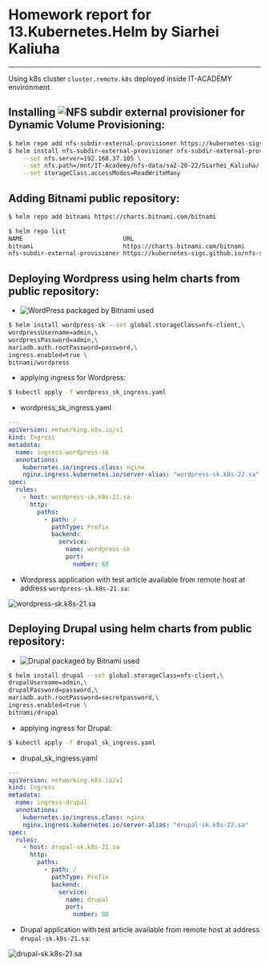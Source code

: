 # Homework report for 13.Kubernetes.Helm by Siarhei Kaliuha

---
Using k8s cluster `cluster.remote.k8s` deployed inside IT-ACADEMY environment.  

## Installing ![NFS subdir external provisioner](https://github.com/kubernetes-sigs/nfs-subdir-external-provisioner) for Dynamic Volume Provisioning:

```bash
$ helm repo add nfs-subdir-external-provisioner https://kubernetes-sigs.github.io/nfs-subdir-external-provisioner/
$ helm install nfs-subdir-external-provisioner nfs-subdir-external-provisioner/nfs-subdir-external-provisioner \
    --set nfs.server=192.168.37.105 \
    --set nfs.path=/mnt/IT-Academy/nfs-data/sa2-20-22/Siarhei_Kaliuha/ \
    --set storageClass.accessModes=ReadWriteMany
```

## Adding Bitnami public repository:

```bash
$ helm repo add bitnami https://charts.bitnami.com/bitnami

$ helm repo list
NAME                            URL
bitnami                         https://charts.bitnami.com/bitnami
nfs-subdir-external-provisioner https://kubernetes-sigs.github.io/nfs-subdir-external-provisioner/
```

## Deploying Wordpress using helm charts from public repository:

* ![WordPress](https://bitnami.com/stack/wordpress/helm) packaged by Bitnami used

```bash
$ helm install wordpress-sk --set global.storageClass=nfs-client,\
wordpressUsername=admin,\
wordpressPassword=admin,\
mariadb.auth.rootPassword=password,\
ingress.enabled=true \
bitnami/wordpress
```
* applying ingress for Wordpress:

```bash
$ kubectl apply -f wordpress_sk_ingress.yaml
```

* wordpress_sk_ingress.yaml

```yaml
---
apiVersion: networking.k8s.io/v1
kind: Ingress
metadata:
  name: ingress-wordpress-sk
  annotations:
    kubernetes.io/ingress.class: nginx
    nginx.ingress.kubernetes.io/server-alias: "wordpress-sk.k8s-22.sa"
spec:
  rules:
    - host: wordpress-sk.k8s-21.sa
      http:
        paths:
          - path: /
            pathType: Prefix
            backend:
              service:
                name: wordpress-sk
                port:
                  number: 80

```

* Wordpress application with test article available from remote host at address `wordpress-sk.k8s-21.sa`:

![wordpress-sk.k8s-21.sa](https://github.com/s-kalyuga/sa.it-academy.by/blob/md-sa2-20-22/Siarhei_Kaliuha/13.Kubernetes.Helm/wordpress.jpg)


## Deploying Drupal using helm charts from public repository:

* ![Drupal](https://bitnami.com/stack/drupal/helm) packaged by Bitnami used

```bash
$ helm install drupal --set global.storageClass=nfs-client,\
drupalUsername=admin,\
drupalPassword=password,\
mariadb.auth.rootPassword=secretpassword,\
ingress.enabled=true \
bitnami/drupal
```

* applying ingress for Drupal:

```bash
$ kubectl apply -f drupal_sk_ingress.yaml
```

* drupal_sk_ingress.yaml

```yaml
---
apiVersion: networking.k8s.io/v1
kind: Ingress
metadata:
  name: ingress-drupal
  annotations:
    kubernetes.io/ingress.class: nginx
    nginx.ingress.kubernetes.io/server-alias: "drupal-sk.k8s-22.sa"
spec:
  rules:
    - host: drupal-sk.k8s-21.sa
      http:
        paths:
          - path: /
            pathType: Prefix
            backend:
              service:
                name: drupal
                port:
                  number: 80

```

* Drupal application with test article available from remote host at address `drupal-sk.k8s-21.sa`:

![drupal-sk.k8s-21.sa](https://github.com/s-kalyuga/sa.it-academy.by/blob/md-sa2-20-22/Siarhei_Kaliuha/13.Kubernetes.Helm/drupal.jpg)